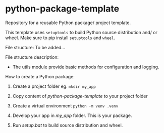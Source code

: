 # python-package-template
Repository for a reusable Python package/ project template. 

This template uses ```setuptools``` to build Python source distribution and/ or wheel. Make sure to pip install ```setuptools``` and ```wheel```.

File structure:
To be added...

File structure description:
* The utils module provide basic methods for configuration and logging. 

How to create a Python package:
1. Create a project folder eg. 
```mkdir my_app```

2. Copy content of *python-package-template* to your project folder

3. Create a virtual environment 
```python -m venv .venv```

3. Develop your app in *my_app* folder. This is your package. 

4. Run *setup.bat* to build source distribution and wheel. 
